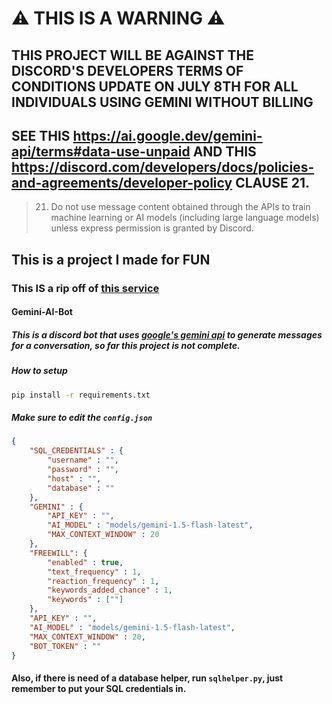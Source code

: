 # ⚠️ THIS IS A WARNING ⚠️ 
## THIS PROJECT WILL BE AGAINST THE DISCORD'S DEVELOPERS TERMS OF CONDITIONS UPDATE ON JULY 8TH FOR ALL INDIVIDUALS USING GEMINI WITHOUT BILLING
## SEE THIS https://ai.google.dev/gemini-api/terms#data-use-unpaid AND THIS https://discord.com/developers/docs/policies-and-agreements/developer-policy CLAUSE 21.
> 21. Do not use message content obtained through the APIs to train machine learning or AI models (including large language models) unless express permission is granted by Discord.

## This is a project I made for **FUN**

### This **IS** a rip off of [this service](https://discord.gg/shapes)

#### Gemini-AI-Bot
##### This is a discord bot that uses [google's gemini api](https://ai.google.dev/) to generate messages for a conversation, so far this project is not complete.

##### How to setup
```bash
pip install -r requirements.txt
```
##### Make sure to edit the `config.json`
```json
{
    "SQL_CREDENTIALS" : {
        "username" : "",
        "password" : "",
        "host" : "",
        "database" : ""
    },
    "GEMINI" : {
        "API_KEY" : "",
        "AI_MODEL" : "models/gemini-1.5-flash-latest",
        "MAX_CONTEXT_WINDOW" : 20
    },
    "FREEWILL": {
        "enabled" : true,
        "text_frequency" : 1,
        "reaction_frequency" : 1,
        "keywords_added_chance" : 1,
        "keywords" : [""]
    },
    "API_KEY" : "",
    "AI_MODEL" : "models/gemini-1.5-flash-latest",
    "MAX_CONTEXT_WINDOW" : 20,
    "BOT_TOKEN" : ""
}
``` 
#### Also, if there is need of a database helper, run `sqlhelper.py`, just remember to put your SQL credentials in.
